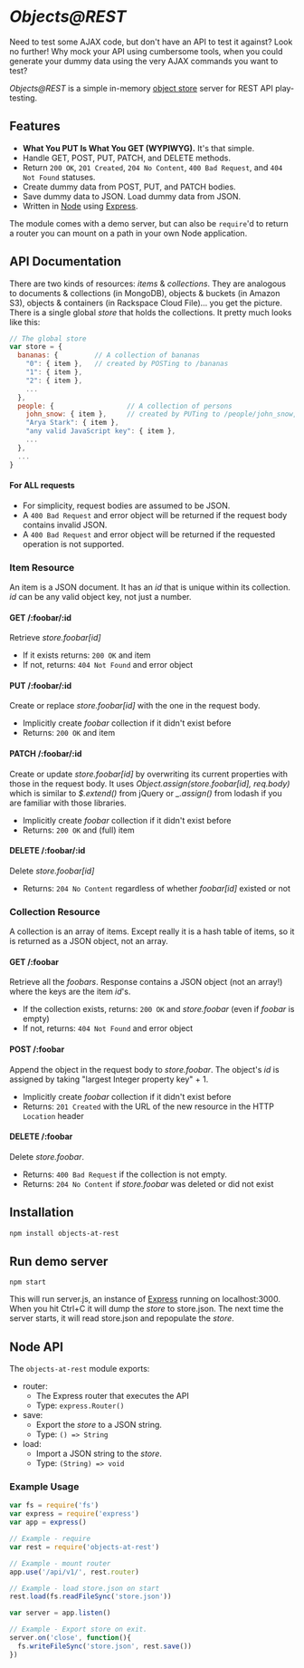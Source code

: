 # *Objects@REST*
Need to test some AJAX code, but don't have an API to test it against?
Look no further!
Why mock your API using cumbersome tools,
when you could generate your dummy data using the very AJAX commands you want to test?

*Objects@REST* is a simple in-memory [object store](https://en.wikipedia.org/wiki/Object_storage) server for REST API play-testing.

## Features
- **What You PUT Is What You GET (WYPIWYG).** It's that simple.
- Handle GET, POST, PUT, PATCH, and DELETE methods.
- Return `200 OK`, `201 Created`, `204 No Content`, `400 Bad Request`, and `404 Not Found` statuses.
- Create dummy data from POST, PUT, and PATCH bodies.
- Save dummy data to JSON. Load dummy data from JSON.
- Written in [Node](https://nodejs.org/en/) using [Express](http://expressjs.com).

The module comes with a demo server, but can also be `require`'d to return a router
you can mount on a path in your own Node application.

## API Documentation
There are two kinds of resources: *items* & *collections*.
They are analogous to documents & collections (in MongoDB),
objects & buckets (in Amazon S3), objects & containers (in Rackspace Cloud File)...
you get the picture.
There is a single global *store* that holds the collections.
It pretty much looks like this:

```JavaScript
// The global store
var store = {
  bananas: {         // A collection of bananas
    "0": { item },   // created by POSTing to /bananas
    "1": { item },
    "2": { item },
    ...
  },
  people: {                  // A collection of persons
    john_snow: { item },     // created by PUTing to /people/john_snow, etc
    "Arya Stark": { item },
    "any valid JavaScript key": { item },
    ...
  },
  ...
}
```

#### For ALL requests
- For simplicity, request bodies are assumed to be JSON.
- A `400 Bad Request` and error object will be returned if the request body contains invalid JSON.
- A `400 Bad Request` and error object will be returned if the requested operation is not supported.


### Item Resource
An item is a JSON document. It has an *id* that is unique within its collection.
*id* can be any valid object key, not just a number.

#### GET /:foobar/:id
Retrieve *store.foobar[id]*
- If it exists returns: `200 OK` and item
- If not, returns: `404 Not Found` and error object

#### PUT /:foobar/:id
Create or replace *store.foobar[id]* with the one in the request body.
- Implicitly create *foobar* collection if it didn't exist before
- Returns: `200 OK` and item

#### PATCH /:foobar/:id
Create or update *store.foobar[id]* by overwriting its current properties with those in the request body.
It uses *Object.assign(store.foobar[id], req.body)* which is similar to *$.extend()* from jQuery or *_.assign()* from lodash if you are familiar with those libraries.
- Implicitly create *foobar* collection if it didn't exist before
- Returns: `200 OK` and (full) item

#### DELETE /:foobar/:id
Delete *store.foobar[id]*
- Returns: `204 No Content` regardless of whether *foobar[id]* existed or not


### Collection Resource
A collection is an array of items.
Except really it is a hash table of items, so it is returned as a JSON object,
not an array.

#### GET /:foobar
Retrieve all the *foobars*. Response contains a JSON object (not an array!)
where the keys are the item *id*'s.
- If the collection exists, returns: `200 OK` and *store.foobar* (even if *foobar* is empty)
- If not, returns: `404 Not Found` and error object

#### POST /:foobar
Append the object in the request body to *store.foobar*. The object's *id* is assigned by
taking "largest Integer property key" + 1.
- Implicitly create *foobar* collection if it didn't exist before
- Returns: `201 Created` with the URL of the new resource in the HTTP `Location` header

#### DELETE /:foobar
Delete *store.foobar*.
- Returns: `400 Bad Request` if the collection is not empty.
- Returns: `204 No Content` if *store.foobar* was deleted or did not exist

## Installation

```bash
npm install objects-at-rest
```

## Run demo server
```
npm start
```
This will run server.js, an instance of [Express](http://expressjs.com/) running on localhost:3000.
When you hit Ctrl+C it will dump the *store* to store.json.
The next time the server starts, it will read store.json and repopulate the *store*.

## Node API
The `objects-at-rest` module exports:
- router:
  - The Express router that executes the API
  - Type: `express.Router()`
- save:
  - Export the *store* to a JSON string.
  - Type: `() => String`
- load:
  - Import a JSON string to the *store*.
  - Type: `(String) => void`

### Example Usage
```JavaScript
var fs = require('fs')
var express = require('express')
var app = express()

// Example - require
var rest = require('objects-at-rest')

// Example - mount router
app.use('/api/v1/', rest.router)

// Example - load store.json on start
rest.load(fs.readFileSync('store.json'))

var server = app.listen()

// Example - Export store on exit.
server.on('close', function(){
  fs.writeFileSync('store.json', rest.save())
})
```
